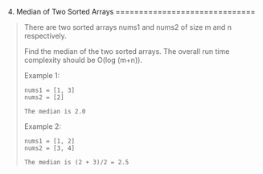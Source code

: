 4. Median of Two Sorted Arrays
==============================

> There are two sorted arrays nums1 and nums2 of size m and n respectively.
> 
> Find the median of the two sorted arrays. The overall run time complexity should be O(log (m+n)).
> 
> Example 1:
> 
> ~~~
> nums1 = [1, 3]
> nums2 = [2]
> 
> The median is 2.0
> ~~~
> 
> Example 2:
> 
> ~~~
> nums1 = [1, 2]
> nums2 = [3, 4]
> 
> The median is (2 + 3)/2 = 2.5
> ~~~
